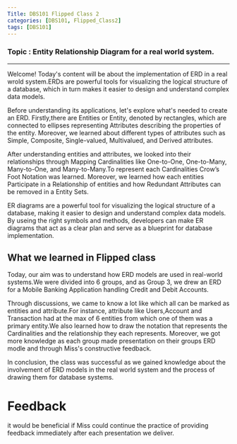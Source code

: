 ```yaml
---
Title: DBS101 Flipped Class 2
categories: [DBS101, Flipped_Class2]
tags: [DBS101]
---
```


### Topic :  Entity Relationship Diagram for a real world system.
----
Welcome! Today's content will be about the implementation of ERD in a real wrold system.ERDs are powerful tools for visualizing the logical structure of a database, which in turn makes it easier to design and understand complex data models.

Before understanding its applications, let's explore what's needed to create an ERD. Firstly,there are Entities or Entity, denoted by rectangles, which are connected to ellipses representing Attributes describing the properties of the entity. Moreover, we  learned about different types of attributes such as Simple, Composite, Single-valued, Multivalued, and Derived attributes.

After understanding entities and attributes, we looked into their relationships through Mapping Cardinalities like One-to-One, One-to-Many, Many-to-One, and Many-to-Many.To represent each Cardinalities Crow’s Foot Notation was learned. Moreover, we learned how each entities Participate in a Relationship of entities and how Redundant Attributes can be removed in a Entity Sets.

ER diagrams are a powerful tool for visualizing the logical structure of a database, making it easier to design and understand complex data models. By useing the right symbols and methods, developers can make ER diagrams that act as a clear plan and serve as a blueprint for database implementation.

## What we learned in Flipped class
Today, our aim was to understand how ERD models are used in real-world systems.We were divided into 6 groups, and as Group 3, we drew an ERD for a Mobile Banking Application handling Credit and Debit Accounts.

Through discussions, we came to know a lot like which all can be marked as entities and attribute.For instance, attribute like Users,Account and Transaction had at the max of 6 entities from which one of them was a primary entity.We also learned how to draw the notation that represents the Cardinalities and the relationship they each represents. Moreover, we got more knowledge as each group made presentation on their groups ERD modle and through Miss's constructive feedback.

In conclusion, the class was successful as we gained knowledge about the involvement of ERD models in the real world system and the process of drawing them for database systems.

# Feedback
it would be beneficial if Miss could continue the practice of providing feedback immediately after each presentation we deliver.

